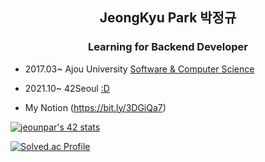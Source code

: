 <h2 align="center">JeongKyu Park 박정규</h2>
<h3 align="center"> Learning for Backend Developer</h3>

- 2017.03~ Ajou University [Software & Computer Science](http://software.ajou.ac.kr/main.php)

- 2021.10~ 42Seoul [:D](https://42seoul.kr/seoul42/main/view)

- My Notion (https://bit.ly/3DGiQa7)

[![jeounpar's 42 stats](https://badge42.vercel.app/api/v2/cl1n3dl45008409laqsz21yso/stats?cursusId=21&coalitionId=88)](https://github.com/JaeSeoKim/badge42)


[![Solved.ac Profile](http://mazassumnida.wtf/api/v2/generate_badge?boj=cdex6531)](https://solved.ac/cdex6531/)


